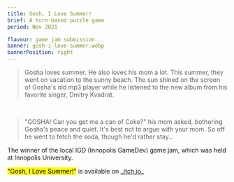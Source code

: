 ```yaml
---
title: Gosh, I Love Summer!
brief: A turn-based puzzle game
period: Nov 2021

flavour: game jam submission
banner: gosh-i-love-summer.webp
bannerPosition: right
---
```


> Gosha loves summer. He also loves his mom a lot. This summer, they went on vacation to the sunny beach. The sun shined on the screen of Gosha's old mp3 player while he listened to the new album from his favorite singer, Dmitry Kvadrat.

<br>

> "GOSHA! Can you get me a can of Coke?" his mom asked, bothering Gosha's peace and quiet. It's best not to argue with your mom. So off he went to fetch the soda, though he'd rather stay...

The winner of the local IGD (Innopolis GameDev) game jam, which was held at Innopolis University.

<mark class="highlight">"Gosh, I Love Summer!"</mark> is available on [\_itch.io\_](https://danielpancake.itch.io/gosh-i-love-summer)
